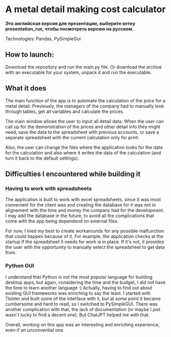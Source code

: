 # A metal detail making cost calculator

<b>Это английская версия для презентации, выберите ветку presentation_rus, чтобы посмотреть версию на русском.</b>

Technologies: Pandas, PySimpleGui

## How to launch:

Download the repository and run the main.py file.
Or download the archive with an executable for your system, unpack it and run the executable.

## What it does

The main function of the app is to automate the calculation of the price for a metal detail. Previously, the managers of the company had to manually look through tables, get all variables and calculate the prices.

The main window allows the user to input all detail data. When the user can call up for the demonstration of the prices and other detail info they might need, save the data to the spreadsheet with previous accounts, or save a separate spreadsheet with the current calculation only for print.

Also, the user can change the files where the application looks for the data for the calculation and also where it writes the data of the calculation (and turn it back to the default settings).

## Difficulties I encountered while building it

### Having to work with spreadsheets

The application is built to work with excel spreadsheets, since it was most convenient for the client was and creating the database for it was not in alignement with the time and money the company had for the development. I may add the database in the future, to avoid all the complications that come with the app being dependend on external files.

For now, I tried my best to create workarounds for any possible malfunction that could happen because of it. For example, the application checks at the startup if the spreadsheet it needs for work is in place. If it's not, it provides the user with the opportunity to manually select the spreadsheet to get data from.

### Python GUI

I understand that Python is not the most popular language for building desktop apps, but again, considering the time and the budget, I did not have the time to learn another language :\) Actually, having to find out about existing GUI frameworks was enriching to say the least. I started with Tkinter and built some of the interface with it, but at some point it became cumbersome and hard to read, so I switched to PySimpleGUI. There was another complication with that, the lack of documentation (or maybe I just wasn't lucky to find a decent one). But ChatJPT helped me with that.

Overall, working on this app was an interesting and enriching experience, even if an unconvential one.